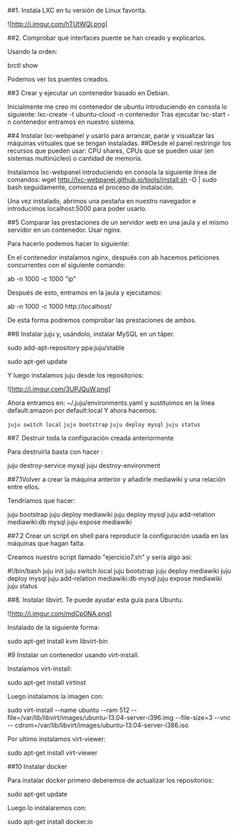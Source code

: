 ##1. Instala LXC en tu versión de Linux favorita. 

![http://i.imgur.com/hTUtWQl.png]


##2. Comprobar qué interfaces puente se han creado y explicarlos.

Usando la orden:

brctl show

Podemos ver los puentes creados.

##3 Crear y ejecutar un contenedor basado en Debian.

Inicialmente me creo mi contenedor de ubuntu introduciendo en consola lo siguiente: lxc-create -t ubuntu-cloud -n contenedor
Tras ejecutar lxc-start -n contenedor entramos en nuestro sistema.

##4 Instalar lxc-webpanel y usarlo para arrancar, parar y visualizar las máquinas virtuales que se tengan instaladas.
##Desde el panel restringir los recursos que pueden usar: CPU shares, CPUs que se pueden usar (en sistemas multinúcleo) o cantidad de memoria.

Instalamos lxc-webpanel introduciendo en consola la siguiente línea de comandos: wget http://lxc-webpanel.github.io/tools/install.sh -O | sudo bash seguidamente, comienza el proceso de instalación.

Una vez instalado, abrimos una pestaña en nuestro navegador e introducimos localhost:5000 para poder usarlo.

##5 Comparar las prestaciones de un servidor web en una jaula y el mismo servidor en un contenedor. Usar nginx.

Para hacerlo podemos hacer lo siguiente:


En el contenedor instalamos nginx, después con ab hacemos peticiones concurrentes con el siguiente comando:

ab -n 1000 -c 1000 "ip"

Después de esto, entramos en la jaula y ejecutamos:

ab -n 1000 -c 1000 http://localhost/

De esta forma podremos comprobar las prestaciones de ambos.

##6 Instalar juju y, usándolo, instalar MySQL en un táper.

sudo add-apt-repository ppa:juju/stable

sudo apt-get update

Y luego instalamos juju desde los repositorios:

![http://i.imgur.com/3UPJQuW.png]

Ahora entramos en:  ~/.juju/environments.yaml y sustituimos en la línea default:amazon por default:local Y ahora hacemos:

`juju switch local`
`juju bootstrap`
`juju deploy mysql`
`juju status`



##7. Destruir toda la configuración creada anteriormente

Para destruirla basta con hacer :

juju destroy-service mysql
juju destroy-environment


##7.1Volver a crear la máquina anterior y añadirle mediawiki y una relación entre ellos.

Tendríamos que hacer:

juju bootstrap
juju deploy mediawiki
juju deploy mysql
juju add-relation mediawiki:db mysql
juju expose mediawiki


##7.2 Crear un script en shell para reproducir la configuración usada en las máquinas que hagan falta.

Creamos nuestro script llamado "ejercicio7.sh" y sería algo asi:

#!/bin/bash
juju init
juju switch local 
juju bootstrap 
juju deploy mediawiki
juju deploy mysql 
juju add-relation mediawiki:db mysql 
juju expose mediawiki 
juju status

##8. Instalar libvirt. Te puede ayudar esta guía para Ubuntu.

![http://i.imgur.com/mdCp0NA.png]

Instalado de la siguiente forma:


 sudo apt-get install kvm libvirt-bin


#9 Instalar un contenedor usando virt-install.

Instalamos virt-install:

sudo apt-get install virtinst

Luego instalamos la imagen con:

sudo virt-install --name ubuntu --ram 512 -- file=/var/lib/libvirt/images/ubuntu-13.04-server-i396.img --file-size=3 --vnc -- cdrom=/var/lib/libvirt/images/ubuntu-13.04-server-i386.iso

Por ultimo instalamos virt-viewer:

sudo apt-get install virt-viewer

##10 Instalar docker

Para instalar docker primero deberemos de actualizar los repositorios:

sudo apt-get update

Luego lo instalaremos con: 


sudo apt-get install docker.io














